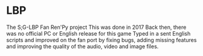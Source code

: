 # LBP
The S;G-LBP Fan Ren'Py project 
This was done in 2017
Back then, there was no official PC or English release for this game
Typed in a sent English scripts and improved on the fan port by fixing bugs, 
adding missing features and improving the quality of the audio, video and image files.

